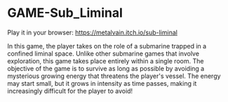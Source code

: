 # GAME-Sub_Liminal

Play it in your browser: https://metalvain.itch.io/sub-liminal

In this game, the player takes on the role of a submarine trapped in a confined liminal space. Unlike other submarine games that involve exploration, this game takes place entirely within a single room. The objective of the game is to survive as long as possible by avoiding a mysterious growing energy that threatens the player's vessel. The energy may start small, but it grows in intensity as time passes, making it increasingly difficult for the player to avoid!
